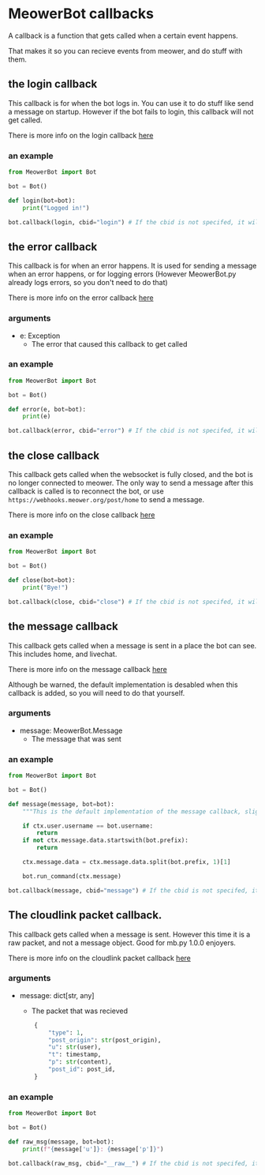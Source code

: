 # MeowerBot callbacks

A callback is a function that gets called when a certain event happens.

That makes it so you can recieve events from meower, and do stuff with them.


## the login callback

This callback is for when the bot logs in. You can use it to do stuff like send a message on startup. However if the bot fails to login, this callback will not get called.

There is more info on the login callback [here](../refrence/callbacks/login.md)

### an example

```py
from MeowerBot import Bot

bot = Bot()

def login(bot=bot):
	print("Logged in!")

bot.callback(login, cbid="login") # If the cbid is not specifed, it will use the function name

```

## the error callback

This callback is for when an error happens. It is used for sending a message when an error happens, or for logging errors (However MeowerBot.py already logs errors, so you don't need to do that) 

There is more info on the error callback [here](../refrence/callbacks/error.md)

### arguments

- e: Exception
	- The error that caused this callback to get called

### an example

```py
from MeowerBot import Bot

bot = Bot()

def error(e, bot=bot):
	print(e)

bot.callback(error, cbid="error") # If the cbid is not specifed, it will use the function name

```

## the close callback

This callback gets called when the websocket is fully closed, and the bot is no longer connected to meower. The only way to send a message after this callback is called is to reconnect the bot, or use `https://webhooks.meower.org/post/home` to send a message.

There is more info on the close callback [here](../refrence/callbacks/close.md)

### an example

```py
from MeowerBot import Bot

bot = Bot()

def close(bot=bot):
	print("Bye!")

bot.callback(close, cbid="close") # If the cbid is not specifed, it will use the function name

```

## the message callback

This callback gets called when a message is sent in a place the bot can see. This includes home, and livechat.

There is more info on the message callback [here](../refrence/callbacks/message.md)

Although be warned, the default implementation is desabled when this callback is added, so you will need to do that yourself.



### arguments

- message: MeowerBot.Message
	- The message that was sent


### an example

```py
from MeowerBot import Bot

bot = Bot()

def message(message, bot=bot):
	"""This is the default implementation of the message callback, slightly modified to work without subclassing"""

    if ctx.user.username == bot.username:
        return
    if not ctx.message.data.startswith(bot.prefix):
        return

    ctx.message.data = ctx.message.data.split(bot.prefix, 1)[1]

    bot.run_command(ctx.message)

bot.callback(message, cbid="message") # If the cbid is not specifed, it will use the function name

```

## The cloudlink packet callback. 

This callback gets called when a message is sent. However this time it is a raw packet, and not a message object. Good for mb.py 1.0.0 enjoyers.

There is more info on the cloudlink packet callback [here](../refrence/callbacks/raw.md)

### arguments

- message: dict[str, any]
	- The packet that was recieved

	```python
		{
	        "type": 1,
            "post_origin": str(post_origin), 
            "u": str(user), 
            "t": timestamp, 
            "p": str(content),
            "post_id": post_id, 
		}
	```

### an example

```py
from MeowerBot import Bot

bot = Bot()

def raw_msg(message, bot=bot):
	print(f"{message['u']}: {message['p']}")

bot.callback(raw_msg, cbid="__raw__") # If the cbid is not specifed, it will use the function name

```



